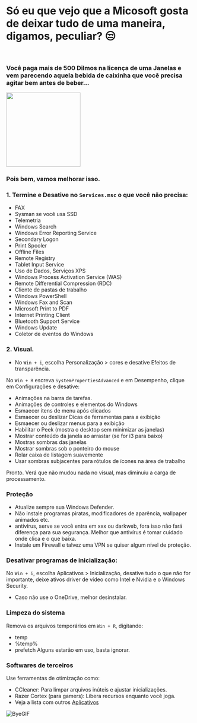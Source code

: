 # Só eu que vejo que a Micosoft gosta de deixar tudo de uma maneira, digamos, peculiar? 😒

<br>

### Você paga mais de 500 Dilmos na licença de uma Janelas e vem parecendo aquela bebida de caixinha que você precisa agitar bem antes de beber...
<img width ="200" src="https://github.com/user-attachments/assets/c3b83de2-435a-453c-b42b-09cc7764f8c5"/>
<br>

### Pois bem, vamos melhorar isso.

### 1. Termine e Desative no `Services.msc` o que você não precisa:

* FAX 
* Sysman se você usa SSD 
* Telemetria
* Windows Search
* Windows Error Reporting Service
* Secondary Logon
* Print Spooler
* Offline Files
* Remote Registry
* Tablet Input Service
* Uso de Dados, Serviços XPS
* Windows Process Activation Service (WAS)
* Remote Differential Compression (RDC)
* Cliente de pastas de trabalho
* Windows PowerShell
* Windows Fax and Scan
* Microsoft Print to PDF
* Internet Printing Client 
* Bluetooth Support Service
* Windows Update
* Coletor de eventos do Windows

### 2. Visual.
* No `Win + i`, escolha Personalização > cores e desative Efeitos de transparência.
  
No `Win + R` escreva `SystemPropertiesAdvanced` e em Desempenho, clique em Configurações e desative:
* Animações na barra de tarefas.
* Animações de controles e elementos do Windows
* Esmaecer itens de menu após clicados
* Esmaecer ou deslizar Dicas de ferramentas para a exibição
* Esmaecer ou deslizar menus para a exibição
* Habilitar o Peek (mostra o desktop sem minimizar as janelas)
* Mostrar conteúdo da janela ao arrastar (se for i3 para baixo)
* Mostras sombras das janelas
* Mostrar sombras sob o ponteiro do mouse
* Rolar caixa de listagem suavemente
* Usar sombras subjacentes para rótulos de ícones na área de trabalho

Pronto. Verá que não mudou nada no visual, mas diminuiu a carga de processamento.

### Proteção

* Atualize sempre sua Windows Defender.
* Não instale programas piratas, modificadores de aparência, wallpaper animados etc.
* antivírus, serve se você entra em xxx ou darkweb, fora isso não fará diferença para sua segurança. Melhor que antivírus é tomar cuidado onde clica e o que baixa.
* Instale um Firewall e talvez uma VPN se quiser algum nível de proteção.

### Desativar programas de inicialização:

No `Win + i`, escolha Aplicativos > Inicialização, desative tudo o que não for importante, deixe ativos driver de vídeo como Intel e Nvidia e o Windows Security.
* Caso não use o OneDrive, melhor desinstalar.

### Limpeza do sistema

Remova os arquivos temporários em `Win + R`, digitando:
* temp
* %temp%
* prefetch
Alguns estarão em uso, basta ignorar. 

### Softwares de terceiros

Use ferramentas de otimização como:
* CCleaner: Para limpar arquivos inúteis e ajustar inicializações.
* Razer Cortex (para gamers): Libera recursos enquanto você joga.
* Veja a lista com outros [Aplicativos](https://github.com/BrunoMeloso/cool-things/blob/main/debotify%20the%20rwindows/Applications.md)


![ByeGIF](https://github.com/user-attachments/assets/0663ad14-040c-4544-833d-ed0e14e8a682)




 
